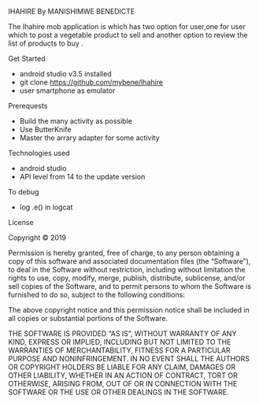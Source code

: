 IHAHIRE
 By MANISHIMWE BENEDICTE


The Ihahire mob application is which has two option for user,one for user which to post a vegetable product to sell and
another option to  review the list of  products to buy .


Get Started
* android studio  v3.5 installed
* git clone https://github.com/mybene/Ihahire
* user smartphone as emulator

Prerequests

* Build the many activity as possible
* Use ButterKnife
* Master the arrary adapter for some activity


Technologies used

* android studio
* API level from 14 to the update version

To debug
* log .e() in logcat

License

Copyright © 2019 <Manishimwe Benedicte>

Permission is hereby granted, free of charge, to any person obtaining a copy of this software and associated documentation files (the “Software”), to deal in the Software without restriction, including without limitation the rights to use, copy, modify, merge, publish, distribute, sublicense, and/or sell copies of the Software, and to permit persons to whom the Software is furnished to do so, subject to the following conditions:

The above copyright notice and this permission notice shall be included in all copies or substantial portions of the Software.

THE SOFTWARE IS PROVIDED “AS IS”, WITHOUT WARRANTY OF ANY KIND, EXPRESS OR IMPLIED, INCLUDING BUT NOT LIMITED TO THE WARRANTIES OF MERCHANTABILITY, FITNESS FOR A PARTICULAR PURPOSE AND NONINFRINGEMENT. IN NO EVENT SHALL THE AUTHORS OR COPYRIGHT HOLDERS BE LIABLE FOR ANY CLAIM, DAMAGES OR OTHER LIABILITY, WHETHER IN AN ACTION OF CONTRACT, TORT OR OTHERWISE, ARISING FROM, OUT OF OR IN CONNECTION WITH THE SOFTWARE OR THE USE OR OTHER DEALINGS IN THE SOFTWARE.


